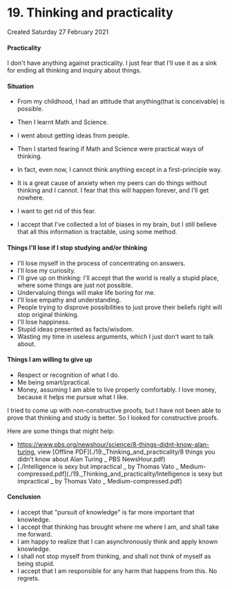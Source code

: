 # 19. Thinking and practicality
Created Saturday 27 February 2021

#### Practicality
I don't have anything against practicality. I just fear that I'll use it as a sink for ending all thinking and inquiry about things.

#### Situation

* From my childhood, I had an attitude that anything(that is conceivable) is possible.
* Then I learnt Math and Science.
* I went about getting ideas from people.
* Then I started fearing if Math and Science were practical ways of thinking.
* In fact, even now, I cannot think anything except in a first-principle way.



* It is a great cause of anxiety when my peers can do things without thinking and I cannot. I fear that this will happen forever, and I'll get nowhere.
* I want to get rid of this fear.
* I accept that I've collected a lot of biases in my brain, but I still believe that all this information is tractable, using some method.


#### Things I'll lose if I stop studying and/or thinking

* I'll lose myself in the process of concentrating on answers.
* I'll lose my curiosity.
* I'll give up on thinking: I'll accept that the world is really a stupid place, where some things are just not possible.
* Undervaluing things will make life boring for me.
* I'll lose empathy and understanding.
* People trying to disprove possibilities to just prove their beliefs right will stop original thinking.
* I'll lose happiness.
* Stupid ideas presented as facts/wisdom.
* Wasting my time in useless arguments, which I just don't want to talk about.


#### Things I am willing to give up

* Respect or recognition of what I do.
* Me being smart/practical.
* Money, assuming I am able to live properly comfortably. I love money, because it helps me pursue what I like.


I tried to come up with non-constructive proofs, but I have not been able to prove that thinking and study is better.
So I looked for constructive proofs.

Here are some things that might help:

* <https://www.pbs.org/newshour/science/8-things-didnt-know-alan-turing>, view [Offline PDF](./19._Thinking_and_practicality/8 things you didn’t know about Alan Turing _ PBS NewsHour.pdf)
* [./Intelligence is sexy but impractical _ by Thomas Vato _ Medium-compressed.pdf](./19._Thinking_and_practicality/Intelligence is sexy but impractical _ by Thomas Vato _ Medium-compressed.pdf)


#### Conclusion

* I accept that "pursuit of knowledge" is far more important that knowledge.
* I accept that thinking has brought where me where I am, and shall take me forward.
* I am happy to realize that I can asynchronously think and apply known knowledge.
* I shall not stop myself from thinking, and shall not think of myself as being stupid.
* I accept that I am responsible for any harm that happens from this. No regrets.


